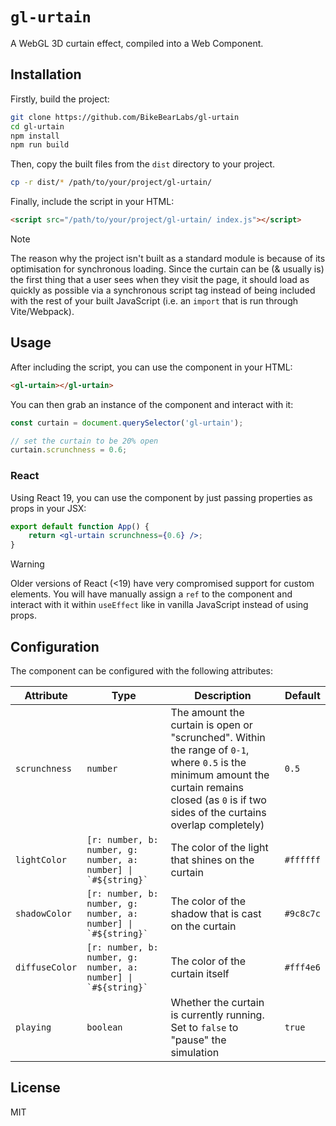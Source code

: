 # `gl-urtain`

A WebGL 3D curtain effect, compiled into a Web Component.

## Installation

Firstly, build the project:

```bash
git clone https://github.com/BikeBearLabs/gl-urtain
cd gl-urtain
npm install
npm run build
```

Then, copy the built files from the `dist` directory to your project.

```bash
cp -r dist/* /path/to/your/project/gl-urtain/
```

Finally, include the script in your HTML:

```html
<script src="/path/to/your/project/gl-urtain/ index.js"></script>
```

> [!NOTE]
> The reason why the project isn't built as a standard module is because of its optimisation for synchronous loading. Since the curtain can be (& usually is) the first thing that a user sees when they visit the page, it should load as quickly as possible via a synchronous script tag instead of being included with the rest of your built JavaScript (i.e. an `import` that is run through Vite/Webpack).

## Usage

After including the script, you can use the component in your HTML:

```html
<gl-urtain></gl-urtain>
```

You can then grab an instance of the component and interact with it:

```javascript
const curtain = document.querySelector('gl-urtain');

// set the curtain to be 20% open
curtain.scrunchness = 0.6;
```

### React

Using React 19, you can use the component by just passing properties as props in your JSX:

```jsx
export default function App() {
	return <gl-urtain scrunchness={0.6} />;
}
```

> [!WARNING]
> Older versions of React (<19) have very compromised support for custom elements. You will have manually assign a `ref` to the component and interact with it within `useEffect` like in vanilla JavaScript instead of using props.

## Configuration

The component can be configured with the following attributes:

| Attribute      | Type                                                              | Description                                                                                                                                                                                        | Default   |
| -------------- | ----------------------------------------------------------------- | -------------------------------------------------------------------------------------------------------------------------------------------------------------------------------------------------- | --------- |
| `scrunchness`  | `number`                                                          | The amount the curtain is open or "scrunched". Within the range of `0-1`, where `0.5` is the minimum amount the curtain remains closed (as `0` is if two sides of the curtains overlap completely) | `0.5`     |
| `lightColor`   | ``[r: number, b: number, g: number, a: number] \| `#${string}` `` | The color of the light that shines on the curtain                                                                                                                                                  | `#ffffff` |
| `shadowColor`  | ``[r: number, b: number, g: number, a: number] \| `#${string}` `` | The color of the shadow that is cast on the curtain                                                                                                                                                | `#9c8c7c` |
| `diffuseColor` | ``[r: number, b: number, g: number, a: number] \| `#${string}` `` | The color of the curtain itself                                                                                                                                                                    | `#fff4e6` |
| `playing`      | `boolean`                                                         | Whether the curtain is currently running. Set to `false` to "pause" the simulation                                                                                                                 | `true`    |

## License

MIT
